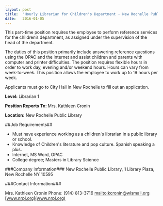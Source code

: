 ```yaml
---
layout: post
title:  "Hourly Librarian for Children's Department - New Rochelle Public Library"
date:   2016-01-05
---
```

This part-time position requires the employee to perform reference services for the children’s department, as assigned under the supervision of the head of the department.  

The duties of this position primarily include answering reference questions using the OPAC and the internet and assist children and parents with computer and printer difficulties.  The position requires flexible hours in order to work day, evening and/or weekend hours.  Hours can vary from week-to-week.  This position allows the employee to work up to 19 hours per week.

Applicants must go to City Hall in New Rochelle to fill out an application.

**Level:**
Librarian 1

**Position Reports To:**
Mrs. Kathleen Cronin

**Location:**
New Rochelle Public Library


##Job Requirements##
* Must have experience working as a children's librarian in a public library or school.
* Knowledge of Children's literature and pop culture. Spanish speaking a plus.
* Internet, MS Word, OPAC
* College degree; Masters in Library Science

###Company Information###
New Rochelle Public Library,
1 Library Plaza,
New Rochelle NY 10595

###Contact Information###

Mrs. Kathleen Cronin
Phone: (914) 813-3716
[mailto:kcronin@wlsmail.org](kcronin@wlsmail.org)
[www.nrpl.org](www.nrpl.org)